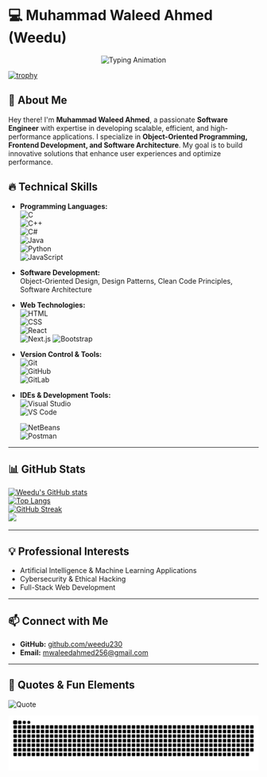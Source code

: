 # 💻 Muhammad Waleed Ahmed (Weedu)
<p align="center">
  <img src="https://readme-typing-svg.herokuapp.com?font=Fira+Code&size=22&pause=1000&color=F7F7F7&center=true&vCenter=true&width=500&height=50&lines=weedu_knows_code;Mastering++%7C+Software+Engineering;Tech+Enthusiast+%7C+Anime+Lover;Code+%7C+Football+%7C+CR7+Forever" alt="Typing Animation" />
</p>


[![trophy](https://github-profile-trophy.vercel.app/?username=weedu230&theme=onedark)](https://github.com/ryo-ma/github-profile-trophy)

## 🚀 About Me
Hey there! I'm **Muhammad Waleed Ahmed**, a passionate **Software Engineer** with expertise in developing scalable, efficient, and high-performance applications. I specialize in **Object-Oriented Programming, Frontend Development, and Software Architecture**. My goal is to build innovative solutions that enhance user experiences and optimize performance.

## 🔥 Technical Skills
- **Programming Languages:**  
  ![C](https://img.shields.io/badge/C-00599C?style=flat-square&logo=c&logoColor=white)  
  ![C++](https://img.shields.io/badge/C++-00599C?style=flat-square&logo=c%2B%2B&logoColor=white)  
  ![C#](https://img.shields.io/badge/C%23-239120?style=flat-square&logo=c-sharp&logoColor=white)  
  ![Java](https://img.shields.io/badge/Java-007396?style=flat-square&logo=java&logoColor=white)  
  ![Python](https://img.shields.io/badge/Python-3776AB?style=flat-square&logo=python&logoColor=white)  
  ![JavaScript](https://img.shields.io/badge/JavaScript-F7DF1E?style=flat-square&logo=javascript&logoColor=black)  

- **Software Development:**  
  Object-Oriented Design, Design Patterns, Clean Code Principles, Software Architecture  

- **Web Technologies:**  
  ![HTML](https://img.shields.io/badge/HTML5-E34F26?style=flat-square&logo=html5&logoColor=white)  
  ![CSS](https://img.shields.io/badge/CSS3-1572B6?style=flat-square&logo=css3&logoColor=white)  
  ![React](https://img.shields.io/badge/React-61DAFB?style=flat-square&logo=react&logoColor=black)  
  ![Next.js](https://img.shields.io/badge/Next.js-000000?style=flat-square&logo=next.js&logoColor=white)
  ![Bootstrap](https://img.shields.io/badge/bootstrap-%23563D7C.svg?style=for-the-badge&logo=bootstrap&logoColor=white)  

- **Version Control & Tools:**  
  ![Git](https://img.shields.io/badge/Git-F05032?style=flat-square&logo=git&logoColor=white)  
  ![GitHub](https://img.shields.io/badge/GitHub-181717?style=flat-square&logo=github&logoColor=white)  
  ![GitLab](https://img.shields.io/badge/GitLab-FCA121?style=flat-square&logo=gitlab&logoColor=white)  

- **IDEs & Development Tools:**  
  ![Visual Studio](https://img.shields.io/badge/Visual%20Studio-5C2D91?style=flat-square&logo=visual%20studio&logoColor=white)  
  ![VS Code](https://img.shields.io/badge/VS%20Code-007ACC?style=flat-square&logo=visual-studio-code&logoColor=white)  
   
  ![NetBeans](https://img.shields.io/badge/NetBeans-1B6AC6?style=flat-square&logo=apache-netbeans-ide&logoColor=white)  
  ![Postman](https://img.shields.io/badge/Postman-FF6C37?style=flat-square&logo=postman&logoColor=white)  

---

## 📊 GitHub Stats
[![Weedu's GitHub stats](https://github-readme-stats.vercel.app/api?username=weedu230&show_icons=true&theme=onedark)](https://github.com/anuraghazra/github-readme-stats)  
[![Top Langs](https://github-readme-stats.vercel.app/api/top-langs/?username=weedu230&layout=compact&theme=onedark)](https://github.com/anuraghazra/github-readme-stats)  
[![GitHub Streak](https://streak-stats.demolab.com/?user=weedu230&theme=onedark)](https://github.com/DenverCoder1/github-readme-streak-stats)  
![](https://komarev.com/ghpvc/?username=weedu230&color=blue)  

---

## 💡 Professional Interests
- Artificial Intelligence & Machine Learning Applications  
- Cybersecurity & Ethical Hacking  
- Full-Stack Web Development  

---

## 📫 Connect with Me
- **GitHub:** [github.com/weedu230](#)  
- **Email:** mwaleedahmed256@gmail.com  

---



## 🎯 Quotes & Fun Elements  
![Quote](https://quotes-github-readme.vercel.app/api?type=horizontal&theme=onedark)  

<p align="center">
  <img src="https://raw.githubusercontent.com/Platane/snk/output/github-contribution-grid-snake.svg" alt="Moving Snake Animation">
</p>
